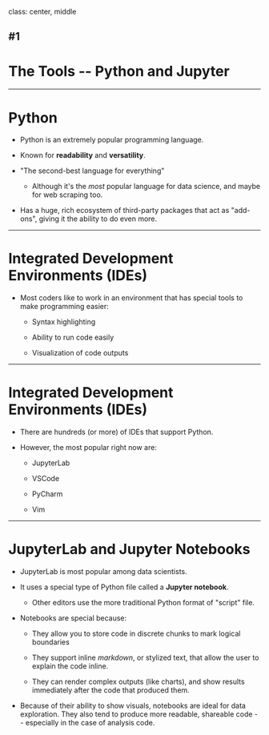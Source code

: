 class: center, middle

## #1
# The Tools -- Python and Jupyter

---

# Python

- Python is an extremely popular programming language.

- Known for **readability** and **versatility**.

- "The second-best language for everything"
  - Although it's the *most* popular language for data science, and maybe for web scraping too.

- Has a huge, rich ecosystem of third-party packages that act as "add-ons", giving it the ability to do even more.

---

# Integrated Development Environments (IDEs)

- Most coders like to work in an environment that has special tools to make programming easier:

  - Syntax highlighting

  - Ability to run code easily

  - Visualization of code outputs

---

# Integrated Development Environments (IDEs)

- There are hundreds (or more) of IDEs that support Python.

- However, the most popular right now are:

  - JupyterLab

  - VSCode

  - PyCharm

  - Vim

---

# JupyterLab and Jupyter Notebooks

- JupyterLab is most popular among data scientists.

- It uses a special type of Python file called a **Jupyter notebook**.

  - Other editors use the more traditional Python format of "script" file.

- Notebooks are special because:

  - They allow you to store code in discrete chunks to mark logical boundaries

  - They support inline *markdown*, or stylized text, that allow the user to explain the code inline.

  - They can render complex outputs (like charts), and show results immediately after the code that produced them.

- Because of their ability to show visuals, notebooks are ideal for data exploration. They also tend to produce more readable, shareable code -- especially in the case of analysis code.
